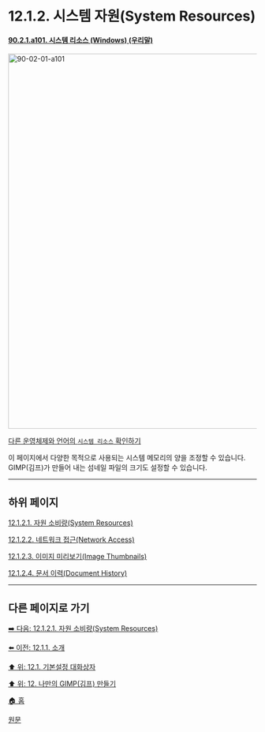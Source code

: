# 12.1.2. 시스템 자원(System Resources)

<a id="90-02-01-a101"></a>

#### [90.2.1.a101. 시스템 리소스 (Windows) (우리말)](./90-02-01-system-resource.md#90-02-01-a101)
<img width="962" height="760" alt="90-02-01-a101" src="https://github.com/wonder13662/gimp/assets/15767104/2752c284-09dc-4bf0-9adc-58ea2bc58b21" />

[다른 운영체제와 언어의 `시스템 리소스` 확인하기](./90-02-01-system-resource.md#90-02-01-a102)

이 페이지에서 다양한 목적으로 사용되는 시스템 메모리의 양을 조정할 수 있습니다. GIMP(김프)가 만들어 내는 섬네일 파일의 크기도 설정할 수 있습니다.

***

## 하위 페이지

[12.1.2.1. 자원 소비량(System Resources)](./12-01-02-01-resource_consumption.md)

[12.1.2.2. 네트워크 접근(Network Access)](./12-01-02-02-network_access.md)

[12.1.2.3. 이미지 미리보기(Image Thumbnails)](./12-01-02-03-image_thumbnails.md)

[12.1.2.4. 문서 이력(Document History)](./12-01-02-04-document_history.md)

***

## 다른 페이지로 가기

[➡️ 다음: 12.1.2.1. 자원 소비량(System Resources)](./12-01-02-01-resource_consumption.md)

[⬅️ 이전: 12.1.1. 소개](./12-01-01-introduction.md)

[⬆️ 위: 12.1. 기본설정 대화상자](./12-01-00-preference-dialog.md)

[⬆️ 위: 12. 나만의 GIMP(김프) 만들기](./12-00-enrich-my-gimp.md)

[🏠 홈](./00-home.md)

[원문](https://docs.gimp.org/2.10/ko/gimp-pimping.html#gimp-prefs-system-resources)